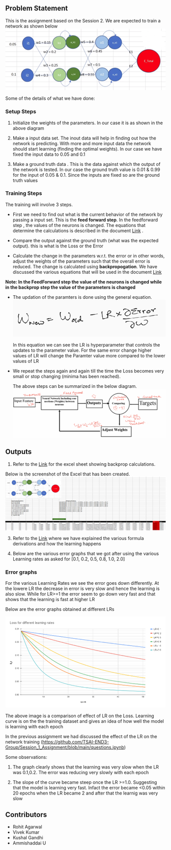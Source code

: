 ## Problem Statement
This is the assignment based on the Session 2. We are expected to train a network as shown below
![alt text](images/network.png "Title")

Some of the details of what we have done: 

### Setup Steps
1. Initialize the weights of the parameters. In our case it is as shown in the above diagram

2. Make a input data set. The inout data will help in finding out how the network is predicting. With more and more input data the network should start learning (finding the optimal weights). In our case we have fixed the input data to 0.05 and 0.1

3. Make a ground truth data . This is the data against which the output of the network is tested. In our case the ground truth value is 0.01 & 0.99 for the input of 0.05 & 0.1. Since the inputs are fixed so are the ground truth values

  ### Training Steps
 The training will involve 3 steps. 
  * First we need to find out what is the current behavior of the network by passing a input set. This is the **feed forward step**. In the feedforward step , the values of the neurons is changed. The equations that determine the calculations is described in the document [Link](https://github.com/TSAI-END3-Group/Session_2_Assignment/blob/master/FormulaDerivations.ipynb) .

  * Compare the output against the ground truth (what was the expected output). this is what is the Loss or the Error 

  * Calculate the change in the parameters w.r.t. the error or in other words,  adjust the weights of the parameters such that the overall error is reduced. The change is calculated using **backpropogation**. We have discussed the various equations that will be used in the document [Link](https://github.com/TSAI-END3-Group/Session_2_Assignment/blob/master/FormulaDerivations.ipynb)

  __Note: In the FeedForward step the value of the neurons is changed while in the backprop step the value of the parameters is changed__

  * The updation  of the paramters is done using the general equation. 
![alt text](images/parameter_update.png "Title")
    
  
    In this equation we can see the LR is hyperparameter that controls the updates to the parameter value. For the same error change higher values of LR will change the Paramter value more compared to the lower values of LR

  * We repeat the steps again and again till the time the Loss becomes very small or stop changing (minima has been reached).


    The above steps can be summarized in the below diagram.
    ![alt text](images/trainingLoop.png "Title")





## Outputs

1. Refer to the [Link](https://github.com/TSAI-END3-Group/Session_2_Assignment/blob/master/Assignment_2_NN_Propogation.xlsx) for the excel sheet showing backprop calculations. 

Below is the screenshot of the Excel that has been created.
 ![alt text](images/Screenshot_Assignment_2.png "Title")






3. Refer to the [Link](https://github.com/TSAI-END3-Group/Session_2_Assignment/blob/master/FormulaDerivations.ipynb) where we have explained the various formula derivations and how the learning happens

4. Below are the various error graphs that we got after using the various Learning rates as asked for [0.1, 0.2, 0.5, 0.8, 1.0, 2.0] 


### Error graphs 
For the various Learning Rates we see the error goes down differently. At the lowere LR the decrease in error is very slow and hence the learning is also slow. While for LR>=1 the error seem to go down very fast and that shows that the learning is fast at higher LR

Below are the error graphs obtained at different LRs

![alt text](images/Loss_various_LR.png "Title")

The above image is a comparison of effect of LR on the Loss.
Learning curve is on the the training dataset and gives an idea of how well the model is learning with each epoch

In the previous assignment we had discussed the effect of the LR on the network training (https://github.com/TSAI-END3-Group/Session_1_Assignment/blob/main/questions.ipynb) 

Some observations: 
1. The graph clearly shows that the learning was very slow when the LR was 0.1,0.2. The error was reducing very slowly with each epoch

2. The slope of the curve became steep once the LR >=1.0. Suggesting that the model is learning very fast. Infact the error became <0.05 within 20 epochs when the LR became 2 and after that the learnig was very slow


## Contributors
* Rohit Agarwal
* Vivek Kumar
* Kushal Gandhi
* Ammishaddai U